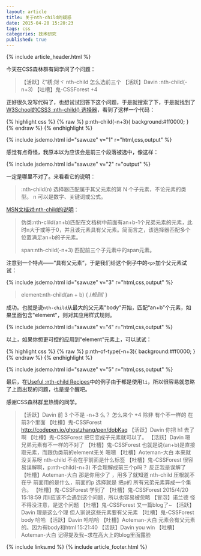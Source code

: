 ```yaml
---
layout: article
title: 关于nth-child的疑惑
date: 2015-04-20 15:20:23
tags: css
categories: 技术研究
published: true
---
```


{% include  article_header.html %}

今天在CSS森林群有同学问了个问题：

> 【活跃】ζ”綉;財ヾ
nth-child 怎么选前三个
> 【活跃】Davin
:nth-child(-n+3)
>【吐槽】鬼-CSSForest
+4

正好很久没写代码了，也想试试回答下这个问题，于是就搜索了下，于是就找到了 [W3School的CSS3 :nth-child() 选择器](http://www.w3school.com.cn/cssref/selector_nth-child.asp)，看到了这样一个代码：

{% highlight css %}
{% raw %}
p:nth-child(-n+3){
	background:#ff0000;
}
{% endraw %}
{% endhighlight %}

{% include jsdemo.html id="sawuze" v="1" r="html,css,output" %}

感觉有点奇怪，我原本以为应该会是前三个段落被选中，像这样：

{% include jsdemo.html id="sawuze" v="2" r="output" %}

一定是哪里不对了。来看看它的说明：

> :nth-child(n) 选择器匹配属于其父元素的第 N 个子元素，不论元素的类型。
n 可以是数字、关键词或公式。

[MSN文档对:nth-child的说明](https://developer.mozilla.org/zh-CN/docs/Web/CSS/:nth-child)：

> 伪类:nth-clild(an+b)匹配在文档树中前面有an+b-1个兄弟元素的元素，此时n大于或等于0，并且该元素具有父元素。简而言之，该选择器匹配多个位置满足an+b的子元素。
> 
> span:nth-child(-n+3)
匹配前三个子元素中的span元素。

注意到一个特点——“具有父元素”，于是我们给这个例子中的`<p>`加个父元素试试：

{% include jsdemo.html id="sawuze" v="3" r="html,css,output" %}

>element:nth-child(an + b) { 
  /*规则*/
}

成功。也就是说`nth-child`从最大的父元素"body"开始，匹配“an+b”个元素，如果里面包含"element"，则对其应用样式规则。

{% include jsdemo.html id="sawuze" v="4" r="html,css,output" %}

以上，如果你想更可控的应用到“element”元素上，可以试试：

{% highlight css %}
{% raw %}
p:nth-of-type(-n+3){
	background:#ff0000;
}
{% endraw %}
{% endhighlight %}

{% include jsdemo.html id="sawuze" v="5" r="html,css,output" %}

最后，在[Useful :nth-child Recipes](https://css-tricks.com/useful-nth-child-recipies/)中的例子由于都是使用`li`，所以很容易就忽略了上面出现的问题，也是提个醒吧。

感谢CSS森林群里热情的同学。

>【活跃】Davin
前 3 个不是 -n+3 么？
怎么来个 +4
除非
有个不一样的
在前3个里面
【吐槽】鬼-CSSForest
http://codepen.io/ghostzhang/pen/dobKaq
【活跃】Davin
你把 h1 去了啊
【吐槽】鬼-CSSForest
把它变成子元素就可以了。
【活跃】Davin
嗯
兄弟元素有不一样的不对了
【吐槽】鬼-CSSForest
也就是说(an+b)是直接取元素，而跟伪类前的element无关
嗯嗯
【吐槽】Aoteman-大白
本来就没关系呀
nth-child 不会在乎前面是什么标签
【吐槽】鬼-CSSForest
很容易误解啊，p:nth-child(-n+3) 不会理解成前三个p吗？
反正我是误解了
【吐槽】Aoteman-大白
那是你用少了   ，用多了就知道 nth-child 压根就不在乎 前面用的是什么，前面的p 选择就是 把p的 所有兄弟元素算成一个集合。
【吐槽】鬼-CSSForest
学到了
【吐槽】鬼-CSSForest 2015/4/20 15:18:59
用li应该不会遇到这个问题，所以也容易被忽略
【冒泡】诺兰德
怪不得没注意，是这个问题
【吐槽】鬼-CSSForest
又一篇blog了~
【活跃】Davin
理是这么个理
但人家说这些元素要有父元素
【吐槽】鬼-CSSForest
body
哈哈
【活跃】Davin
哈哈哈
【吐槽】Aoteman-大白
元素会有父元素的。因为有body和html
15:21:40
【活跃】Davin
you win
【吐槽】Aoteman-大白
记得提及我~求在高大上的blog里面露脸


{% include links.md %}
{% include article_footer.html %}
